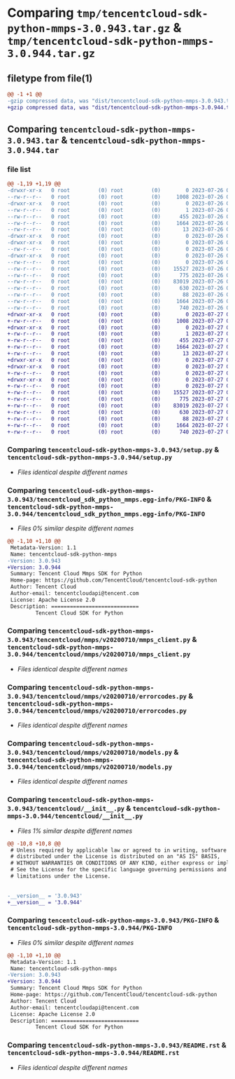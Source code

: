 # Comparing `tmp/tencentcloud-sdk-python-mmps-3.0.943.tar.gz` & `tmp/tencentcloud-sdk-python-mmps-3.0.944.tar.gz`

## filetype from file(1)

```diff
@@ -1 +1 @@
-gzip compressed data, was "dist/tencentcloud-sdk-python-mmps-3.0.943.tar", last modified: Wed Jul 26 00:40:51 2023, max compression
+gzip compressed data, was "dist/tencentcloud-sdk-python-mmps-3.0.944.tar", last modified: Thu Jul 27 02:19:23 2023, max compression
```

## Comparing `tencentcloud-sdk-python-mmps-3.0.943.tar` & `tencentcloud-sdk-python-mmps-3.0.944.tar`

### file list

```diff
@@ -1,19 +1,19 @@
-drwxr-xr-x   0 root         (0) root         (0)        0 2023-07-26 00:40:51.000000 tencentcloud-sdk-python-mmps-3.0.943/
--rw-r--r--   0 root         (0) root         (0)     1008 2023-07-26 00:40:51.000000 tencentcloud-sdk-python-mmps-3.0.943/setup.py
-drwxr-xr-x   0 root         (0) root         (0)        0 2023-07-26 00:40:51.000000 tencentcloud-sdk-python-mmps-3.0.943/tencentcloud_sdk_python_mmps.egg-info/
--rw-r--r--   0 root         (0) root         (0)        1 2023-07-26 00:40:51.000000 tencentcloud-sdk-python-mmps-3.0.943/tencentcloud_sdk_python_mmps.egg-info/dependency_links.txt
--rw-r--r--   0 root         (0) root         (0)      455 2023-07-26 00:40:51.000000 tencentcloud-sdk-python-mmps-3.0.943/tencentcloud_sdk_python_mmps.egg-info/SOURCES.txt
--rw-r--r--   0 root         (0) root         (0)     1664 2023-07-26 00:40:51.000000 tencentcloud-sdk-python-mmps-3.0.943/tencentcloud_sdk_python_mmps.egg-info/PKG-INFO
--rw-r--r--   0 root         (0) root         (0)       13 2023-07-26 00:40:51.000000 tencentcloud-sdk-python-mmps-3.0.943/tencentcloud_sdk_python_mmps.egg-info/top_level.txt
-drwxr-xr-x   0 root         (0) root         (0)        0 2023-07-26 00:40:51.000000 tencentcloud-sdk-python-mmps-3.0.943/tencentcloud/
-drwxr-xr-x   0 root         (0) root         (0)        0 2023-07-26 00:40:51.000000 tencentcloud-sdk-python-mmps-3.0.943/tencentcloud/mmps/
--rw-r--r--   0 root         (0) root         (0)        0 2023-07-26 00:40:51.000000 tencentcloud-sdk-python-mmps-3.0.943/tencentcloud/mmps/__init__.py
-drwxr-xr-x   0 root         (0) root         (0)        0 2023-07-26 00:40:51.000000 tencentcloud-sdk-python-mmps-3.0.943/tencentcloud/mmps/v20200710/
--rw-r--r--   0 root         (0) root         (0)        0 2023-07-26 00:40:51.000000 tencentcloud-sdk-python-mmps-3.0.943/tencentcloud/mmps/v20200710/__init__.py
--rw-r--r--   0 root         (0) root         (0)    15527 2023-07-26 00:40:51.000000 tencentcloud-sdk-python-mmps-3.0.943/tencentcloud/mmps/v20200710/mmps_client.py
--rw-r--r--   0 root         (0) root         (0)      775 2023-07-26 00:40:51.000000 tencentcloud-sdk-python-mmps-3.0.943/tencentcloud/mmps/v20200710/errorcodes.py
--rw-r--r--   0 root         (0) root         (0)    83019 2023-07-26 00:40:51.000000 tencentcloud-sdk-python-mmps-3.0.943/tencentcloud/mmps/v20200710/models.py
--rw-r--r--   0 root         (0) root         (0)      630 2023-07-26 00:40:51.000000 tencentcloud-sdk-python-mmps-3.0.943/tencentcloud/__init__.py
--rw-r--r--   0 root         (0) root         (0)       88 2023-07-26 00:40:51.000000 tencentcloud-sdk-python-mmps-3.0.943/setup.cfg
--rw-r--r--   0 root         (0) root         (0)     1664 2023-07-26 00:40:51.000000 tencentcloud-sdk-python-mmps-3.0.943/PKG-INFO
--rw-r--r--   0 root         (0) root         (0)      740 2023-07-26 00:40:51.000000 tencentcloud-sdk-python-mmps-3.0.943/README.rst
+drwxr-xr-x   0 root         (0) root         (0)        0 2023-07-27 02:19:23.000000 tencentcloud-sdk-python-mmps-3.0.944/
+-rw-r--r--   0 root         (0) root         (0)     1008 2023-07-27 02:19:23.000000 tencentcloud-sdk-python-mmps-3.0.944/setup.py
+drwxr-xr-x   0 root         (0) root         (0)        0 2023-07-27 02:19:23.000000 tencentcloud-sdk-python-mmps-3.0.944/tencentcloud_sdk_python_mmps.egg-info/
+-rw-r--r--   0 root         (0) root         (0)        1 2023-07-27 02:19:23.000000 tencentcloud-sdk-python-mmps-3.0.944/tencentcloud_sdk_python_mmps.egg-info/dependency_links.txt
+-rw-r--r--   0 root         (0) root         (0)      455 2023-07-27 02:19:23.000000 tencentcloud-sdk-python-mmps-3.0.944/tencentcloud_sdk_python_mmps.egg-info/SOURCES.txt
+-rw-r--r--   0 root         (0) root         (0)     1664 2023-07-27 02:19:23.000000 tencentcloud-sdk-python-mmps-3.0.944/tencentcloud_sdk_python_mmps.egg-info/PKG-INFO
+-rw-r--r--   0 root         (0) root         (0)       13 2023-07-27 02:19:23.000000 tencentcloud-sdk-python-mmps-3.0.944/tencentcloud_sdk_python_mmps.egg-info/top_level.txt
+drwxr-xr-x   0 root         (0) root         (0)        0 2023-07-27 02:19:23.000000 tencentcloud-sdk-python-mmps-3.0.944/tencentcloud/
+drwxr-xr-x   0 root         (0) root         (0)        0 2023-07-27 02:19:23.000000 tencentcloud-sdk-python-mmps-3.0.944/tencentcloud/mmps/
+-rw-r--r--   0 root         (0) root         (0)        0 2023-07-27 02:19:23.000000 tencentcloud-sdk-python-mmps-3.0.944/tencentcloud/mmps/__init__.py
+drwxr-xr-x   0 root         (0) root         (0)        0 2023-07-27 02:19:23.000000 tencentcloud-sdk-python-mmps-3.0.944/tencentcloud/mmps/v20200710/
+-rw-r--r--   0 root         (0) root         (0)        0 2023-07-27 02:19:23.000000 tencentcloud-sdk-python-mmps-3.0.944/tencentcloud/mmps/v20200710/__init__.py
+-rw-r--r--   0 root         (0) root         (0)    15527 2023-07-27 02:19:23.000000 tencentcloud-sdk-python-mmps-3.0.944/tencentcloud/mmps/v20200710/mmps_client.py
+-rw-r--r--   0 root         (0) root         (0)      775 2023-07-27 02:19:23.000000 tencentcloud-sdk-python-mmps-3.0.944/tencentcloud/mmps/v20200710/errorcodes.py
+-rw-r--r--   0 root         (0) root         (0)    83019 2023-07-27 02:19:23.000000 tencentcloud-sdk-python-mmps-3.0.944/tencentcloud/mmps/v20200710/models.py
+-rw-r--r--   0 root         (0) root         (0)      630 2023-07-27 02:19:23.000000 tencentcloud-sdk-python-mmps-3.0.944/tencentcloud/__init__.py
+-rw-r--r--   0 root         (0) root         (0)       88 2023-07-27 02:19:23.000000 tencentcloud-sdk-python-mmps-3.0.944/setup.cfg
+-rw-r--r--   0 root         (0) root         (0)     1664 2023-07-27 02:19:23.000000 tencentcloud-sdk-python-mmps-3.0.944/PKG-INFO
+-rw-r--r--   0 root         (0) root         (0)      740 2023-07-27 02:19:23.000000 tencentcloud-sdk-python-mmps-3.0.944/README.rst
```

### Comparing `tencentcloud-sdk-python-mmps-3.0.943/setup.py` & `tencentcloud-sdk-python-mmps-3.0.944/setup.py`

 * *Files identical despite different names*

### Comparing `tencentcloud-sdk-python-mmps-3.0.943/tencentcloud_sdk_python_mmps.egg-info/PKG-INFO` & `tencentcloud-sdk-python-mmps-3.0.944/tencentcloud_sdk_python_mmps.egg-info/PKG-INFO`

 * *Files 0% similar despite different names*

```diff
@@ -1,10 +1,10 @@
 Metadata-Version: 1.1
 Name: tencentcloud-sdk-python-mmps
-Version: 3.0.943
+Version: 3.0.944
 Summary: Tencent Cloud Mmps SDK for Python
 Home-page: https://github.com/TencentCloud/tencentcloud-sdk-python
 Author: Tencent Cloud
 Author-email: tencentcloudapi@tencent.com
 License: Apache License 2.0
 Description: ============================
         Tencent Cloud SDK for Python
```

### Comparing `tencentcloud-sdk-python-mmps-3.0.943/tencentcloud/mmps/v20200710/mmps_client.py` & `tencentcloud-sdk-python-mmps-3.0.944/tencentcloud/mmps/v20200710/mmps_client.py`

 * *Files identical despite different names*

### Comparing `tencentcloud-sdk-python-mmps-3.0.943/tencentcloud/mmps/v20200710/errorcodes.py` & `tencentcloud-sdk-python-mmps-3.0.944/tencentcloud/mmps/v20200710/errorcodes.py`

 * *Files identical despite different names*

### Comparing `tencentcloud-sdk-python-mmps-3.0.943/tencentcloud/mmps/v20200710/models.py` & `tencentcloud-sdk-python-mmps-3.0.944/tencentcloud/mmps/v20200710/models.py`

 * *Files identical despite different names*

### Comparing `tencentcloud-sdk-python-mmps-3.0.943/tencentcloud/__init__.py` & `tencentcloud-sdk-python-mmps-3.0.944/tencentcloud/__init__.py`

 * *Files 1% similar despite different names*

```diff
@@ -10,8 +10,8 @@
 # Unless required by applicable law or agreed to in writing, software
 # distributed under the License is distributed on an "AS IS" BASIS,
 # WITHOUT WARRANTIES OR CONDITIONS OF ANY KIND, either express or implied.
 # See the License for the specific language governing permissions and
 # limitations under the License.
 
 
-__version__ = '3.0.943'
+__version__ = '3.0.944'
```

### Comparing `tencentcloud-sdk-python-mmps-3.0.943/PKG-INFO` & `tencentcloud-sdk-python-mmps-3.0.944/PKG-INFO`

 * *Files 0% similar despite different names*

```diff
@@ -1,10 +1,10 @@
 Metadata-Version: 1.1
 Name: tencentcloud-sdk-python-mmps
-Version: 3.0.943
+Version: 3.0.944
 Summary: Tencent Cloud Mmps SDK for Python
 Home-page: https://github.com/TencentCloud/tencentcloud-sdk-python
 Author: Tencent Cloud
 Author-email: tencentcloudapi@tencent.com
 License: Apache License 2.0
 Description: ============================
         Tencent Cloud SDK for Python
```

### Comparing `tencentcloud-sdk-python-mmps-3.0.943/README.rst` & `tencentcloud-sdk-python-mmps-3.0.944/README.rst`

 * *Files identical despite different names*

